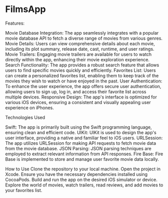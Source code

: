 # FilmsApp

Features:

Movie Database Integration: The app seamlessly integrates with a popular movie database API to fetch a diverse range of movies from various genres.
Movie Details: Users can view comprehensive details about each movie, including its plot summary, release date, cast, runtime, and user ratings.
Movie Trailers: Engaging movie trailers are available for users to watch directly within the app, enhancing their movie exploration experience.
Search Functionality: The app provides a robust search feature that allows users to find specific movies quickly and efficiently.
Favorites List: Users can create a personalized favorites list, enabling them to keep track of the movies they wish to watch or have enjoyed in the past.
User Authentication: To enhance the user experience, the app offers secure user authentication, allowing users to sign up, log in, and access their favorite list across multiple devices.
Responsive Design: The app's interface is optimized for various iOS devices, ensuring a consistent and visually appealing user experience on iPhones.

Technologies Used

Swift: The app is primarily built using the Swift programming language, ensuring clean and efficient code.
UIKit: UIKit is used to design the app's user interface, providing a native and familiar feel to iOS users.
URLSession: The app utilizes URLSession for making API requests to fetch movie data from the movie database.
JSON Parsing: JSON parsing techniques are employed to extract relevant information from API responses.
Fire Base: Fire Base is implemented to store and manage user favorite movie data locally.


How to Use
Clone the repository to your local machine.
Open the project in Xcode.
Ensure you have the necessary dependencies installed using CocoaPods.
Build and run the app on the desired iOS simulator or device.
Explore the world of movies, watch trailers, read reviews, and add movies to your favorites list.
